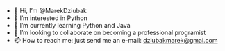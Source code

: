 - 👋 Hi, I’m @MarekDziubak
- 👀 I’m interested in Python
- 🌱 I’m currently learning Python and Java
- 💞️ I’m looking to collaborate on becoming a professional programist
- 📫 How to reach me: just send me an e-mail: dziubakmarek@gmai.com

<!---
MarekDziubak/MarekDziubak is a ✨ special ✨ repository because its `README.md` (this file) appears on your GitHub profile.
You can click the Preview link to take a look at your changes.
--->

